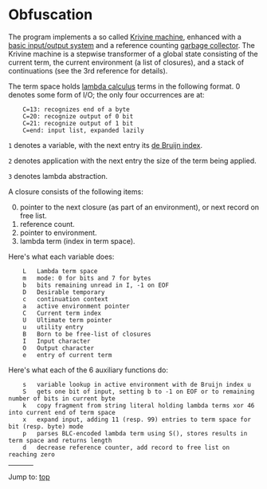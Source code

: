 # Obfuscation

The program implements a so called [Krivine
machine](https://en.wikipedia.org/wiki/Krivine_machine), enhanced with a [basic
input/output system](https://en.wikipedia.org/wiki/BIOS) and a reference
counting [garbage collector](https://en.wikipedia.org/wiki/Waste_collector). The
Krivine machine is a stepwise transformer of a global state consisting of the
current term, the current environment (a list of closures), and a stack of
continuations (see the 3rd reference for details).

The term space holds [lambda
calculus](https://en.wikipedia.org/wiki/Lambda_calculus) terms in the following
format. 0 denotes some form of I/O; the only four occurrences are at:

```
    C=13: recognizes end of a byte
    C=20: recognize output of 0 bit
    C=21: recognize output of 1 bit
    C=end: input list, expanded lazily
```

`1` denotes a variable, with the next entry its [de Bruijn
index](https://en.wikipedia.org/wiki/De_Bruijn_index).

`2` denotes application with the next entry the size of the term being applied.

`3` denotes lambda abstraction.


A closure consists of the following items:

0. pointer to the next closure (as part of an environment), or next record on
free list.
1. reference count.
2. pointer to environment.
3. lambda term (index in term space).

Here's what each variable does:

```
    L   Lambda term space
    m   mode: 0 for bits and 7 for bytes
    b   bits remaining unread in I, -1 on EOF
    D   Desirable temporary
    c   continuation context
    a   active environment pointer
    C   Current term index
    U   Ultimate term pointer
    u   utility entry
    B   Born to be free-list of closures
    I   Input character
    O   Output character
    e   entry of current term
```

Here's what each of the 6 auxiliary functions do:

```
    s   variable lookup in active environment with de Bruijn index u
    S   gets one bit of input, setting b to -1 on EOF or to remaining number of bits in current byte
    k   copy fragment from string literal holding lambda terms xor 46 into current end of term space
    x   expand input, adding 11 (resp. 99) entries to term space for bit (resp. byte) mode
    p   parses BLC-encoded lambda term using S(), stores results in term space and returns length
    d   decrease reference counter, add record to free list on reaching zero
```


<hr style="width:10%;text-align:left;margin-left:0">

Jump to: [top](#)


<!--

    Copyright © 1984-2024 by Landon Curt Noll. All Rights Reserved.

    You are free to share and adapt this file under the terms of this license:

        Creative Commons Attribution-ShareAlike 4.0 International (CC BY-SA 4.0)

    For more information, see:

        https://creativecommons.org/licenses/by-sa/4.0/

-->
